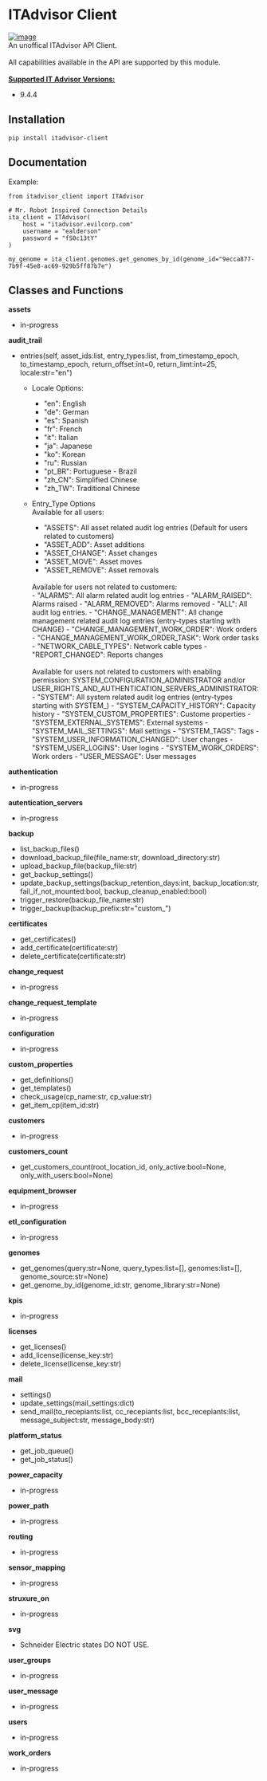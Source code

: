# ITAdvisor Client
[![image](https://img.shields.io/badge/pypi-3775A9?style=for-the-badge&logo=pypi&logoColor=white)](https://pypi.org/project/itadvisor-client/)<br>
An unoffical ITAdvisor API Client.<br> 
<br>
All capabilities available in the API are supported by this module.<br>
<br>
<u><b>Supported IT Advisor Versions:</b></u><br>
- 9.4.4

## Installation
```
pip install itadvisor-client
```

## Documentation
Example:
```
from itadvisor_client import ITAdvisor

# Mr. Robot Inspired Connection Details
ita_client = ITAdvisor(
    host = "itadvisor.evilcorp.com"
    username = "ealderson"
    password = "fS0c13tY"
)

my_genome = ita_client.genomes.get_genomes_by_id(genome_id="9ecca877-7b9f-45e8-ac69-929b5ff87b7e")

```
## Classes and Functions
**assets**
- in-progress

**audit_trail**
- entries(self, asset_ids:list, entry_types:list, from_timestamp_epoch, to_timestamp_epoch, return_offset:int=0, return_limt:int=25, locale:str="en")
  - Locale Options: 
    - "en": English
    - "de": German
    - "es": Spanish
    - "fr": French
    - "it": Italian
    - "ja": Japanese
    - "ko": Korean
    - "ru": Russian
    - "pt_BR": Portuguese - Brazil
    - "zh_CN": Simplified Chinese
    - "zh_TW": Traditional Chinese
            
  - Entry_Type Options<BR>
    Available for all users:<BR>
    - "ASSETS": All asset related audit log entries (Default for users related to customers)
    - "ASSET_ADD": Asset additions
    - "ASSET_CHANGE": Asset changes
    - "ASSET_MOVE": Asset moves
    - "ASSET_REMOVE": Asset removals<BR>
    <BR>
    Available for users not related to customers:<BR>
    - "ALARMS": All alarm related audit log entries
    - "ALARM_RAISED": Alarms raised
    - "ALARM_REMOVED": Alarms removed
    - "ALL": All audit log entries.
    - "CHANGE_MANAGEMENT": All change management related audit log entries (entry-types starting with CHANGE)
    - "CHANGE_MANAGEMENT_WORK_ORDER": Work orders
    - "CHANGE_MANAGEMENT_WORK_ORDER_TASK": Work order tasks
    - "NETWORK_CABLE_TYPES": Network cable types
    - "REPORT_CHANGED": Reports changes<BR>
    <BR>
    Available for users not related to customers with enabling permission: SYSTEM_CONFIGURATION_ADMINISTRATOR and/or USER_RIGHTS_AND_AUTHENTICATION_SERVERS_ADMINISTRATOR:<BR>
    - "SYSTEM": All system related audit log entries (entry-types starting with SYSTEM_)
    - "SYSTEM_CAPACITY_HISTORY": Capacity history
    - "SYSTEM_CUSTOM_PROPERTIES": Custome properties
    - "SYSTEM_EXTERNAL_SYSTEMS": External systems
    - "SYSTEM_MAIL_SETTINGS": Mail settings
    - "SYSTEM_TAGS": Tags
    - "SYSTEM_USER_INFORMATION_CHANGED": User changes
    - "SYSTEM_USER_LOGINS": User logins
    - "SYSTEM_WORK_ORDERS": Work orders
    - "USER_MESSAGE": User messages

**authentication**
- in-progress

**autentication_servers**
- in-progress

**backup**
- list_backup_files()
- download_backup_file(file_name:str, download_directory:str)
- upload_backup_file(backup_file:str)
- get_backup_settings()
- update_backup_settings(backup_retention_days:int, backup_location:str, fail_if_not_mounted:bool, backup_cleanup_enabled:bool)
- trigger_restore(backup_file_name:str)
- trigger_backup(backup_prefix:str="custom_")

**certificates**
- get_certificates()
- add_certificate(certificate:str)
- delete_certificate(certificate:str)

**change_request**
- in-progress

**change_request_template**
- in-progress

**configuration**
- in-progress

**custom_properties**
- get_definitions()
- get_templates()
- check_usage(cp_name:str, cp_value:str)
- get_item_cp(item_id:str)

**customers**
- in-progress

**customers_count**
- get_customers_count(root_location_id, only_active:bool=None, only_with_users:bool=None)

**equipment_browser**
- in-progress

**etl_configuration**
- in-progress

**genomes**
- get_genomes(query:str=None, query_types:list=[], genomes:list=[], genome_source:str=None)
- get_genome_by_id(genome_id:str, genome_library:str=None)

**kpis**
- in-progress

**licenses**
- get_licenses()
- add_license(license_key:str)
- delete_license(license_key:str)

**mail**
- settings()
- update_settings(mail_settings:dict)
- send_mail(to_recepiants:list, cc_recepiants:list, bcc_recepiants:list, message_subject:str, message_body:str)

**platform_status**
- get_job_queue()
- get_job_status()

**power_capacity**
- in-progress

**power_path**
- in-progress

**routing**
- in-progress

**sensor_mapping**
- in-progress

**struxure_on**
- in-progress

**svg**
- Schneider Electric states DO NOT USE.

**user_groups**
- in-progress

**user_message**
- in-progress

**users**
- in-progress

**work_orders**
- in-progress
